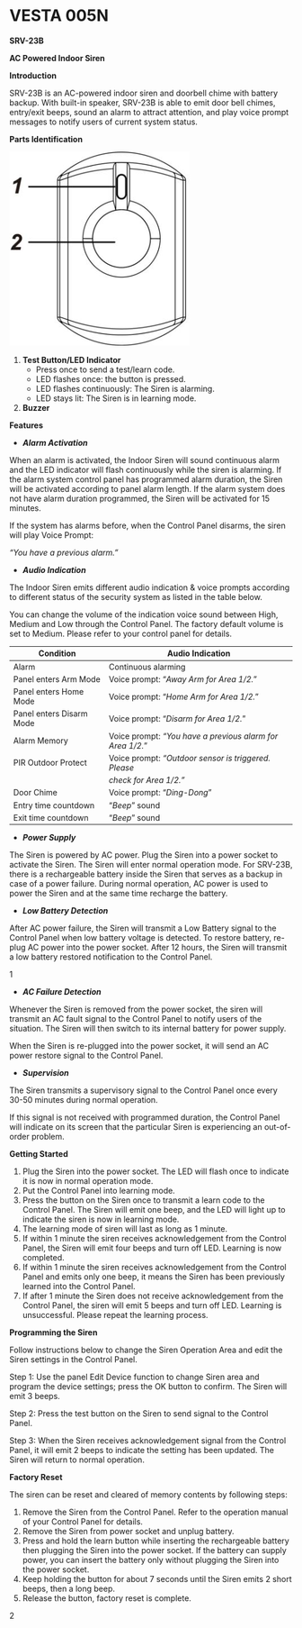# VESTA 005N

**SRV-23B**

**AC Powered Indoor Siren**

**Introduction**

SRV-23B is an AC-powered indoor siren and doorbell chime with battery backup. With built-in speaker, SRV-23B is able to emit door bell chimes, entry/exit beeps, sound an alarm to attract attention, and play voice prompt messages to notify users of current system status.

**Parts Identification**

![](<.gitbook/assets/0 (20).jpeg>)

1. **Test Button/LED Indicator**
   * Press once to send a test/learn code.
   * LED flashes once: the button is pressed.
   * LED flashes continuously: The Siren is alarming.
   * LED stays lit: The Siren is in learning mode.
2. **Buzzer**

**Features**

* _**Alarm Activation**_

When an alarm is activated, the Indoor Siren will sound continuous alarm and the LED indicator will flash continuously while the siren is alarming. If the alarm system control panel has programmed alarm duration, the Siren will be activated according to panel alarm length. If the alarm system does not have alarm duration programmed, the Siren will be activated for 15 minutes.

If the system has alarms before, when the Control Panel disarms, the siren will play Voice Prompt:

_“You have a previous alarm.”_

* _**Audio Indication**_

The Indoor Siren emits different audio indication & voice prompts according to different status of the security system as listed in the table below.

You can change the volume of the indication voice sound between High, Medium and Low through the Control Panel. The factory default volume is set to Medium. Please refer to your control panel for details.

| **Condition**            | **Audio Indication**                                      |
| ------------------------ | --------------------------------------------------------- |
| Alarm                    | Continuous alarming                                       |
| Panel enters Arm Mode    | Voice prompt: “_Away Arm for Area 1/2._”                  |
| Panel enters Home Mode   | Voice prompt: “_Home Arm for Area 1/2._”                  |
| Panel enters Disarm Mode | Voice prompt: “_Disarm for Area 1/2._”                    |
| Alarm Memory             | Voice prompt: _“You have a previous alarm for Area 1/2._” |
| PIR Outdoor Protect      | Voice prompt: _“Outdoor sensor is triggered. Please_      |
|                          | _check for Area 1/2.”_                                    |
| Door Chime               | Voice prompt: “_Ding-Dong_”                               |
| Entry time countdown     | “_Beep_” sound                                            |
| Exit time countdown      | “_Beep_” sound                                            |

* _**Power Supply**_

The Siren is powered by AC power. Plug the Siren into a power socket to activate the Siren. The Siren will enter normal operation mode. For SRV-23B, there is a rechargeable battery inside the Siren that serves as a backup in case of a power failure. During normal operation, AC power is used to power the Siren and at the same time recharge the battery.

* _**Low Battery Detection**_

After AC power failure, the Siren will transmit a Low Battery signal to the Control Panel when low battery voltage is detected. To restore battery, re-plug AC power into the power socket. After 12 hours, the Siren will transmit a low battery restored notification to the Control Panel.

1

* _**AC Failure Detection**_

Whenever the Siren is removed from the power socket, the siren will transmit an AC fault signal to the Control Panel to notify users of the situation. The Siren will then switch to its internal battery for power supply.

When the Siren is re-plugged into the power socket, it will send an AC power restore signal to the Control Panel.

* _**Supervision**_

The Siren transmits a supervisory signal to the Control Panel once every 30-50 minutes during normal operation.

If this signal is not received with programmed duration, the Control Panel will indicate on its screen that the particular Siren is experiencing an out-of-order problem.

**Getting Started**

1. Plug the Siren into the power socket. The LED will flash once to indicate it is now in normal operation mode.
2. Put the Control Panel into learning mode.
3. Press the button on the Siren once to transmit a learn code to the Control Panel. The Siren will emit one beep, and the LED will light up to indicate the siren is now in learning mode.
4. The learning mode of siren will last as long as 1 minute.
5. If within 1 minute the siren receives acknowledgement from the Control Panel, the Siren will emit four beeps and turn off LED. Learning is now completed.
6. If within 1 minute the siren receives acknowledgement from the Control Panel and emits only one beep, it means the Siren has been previously learned into the Control Panel.
7. If after 1 minute the Siren does not receive acknowledgement from the Control Panel, the siren will emit 5 beeps and turn off LED. Learning is unsuccessful. Please repeat the learning process.

**Programming the Siren**

Follow instructions below to change the Siren Operation Area and edit the Siren settings in the Control Panel.

Step 1: Use the panel Edit Device function to change Siren area and program the device settings; press the OK button to confirm. The Siren will emit 3 beeps.

Step 2: Press the test button on the Siren to send signal to the Control Panel.

Step 3: When the Siren receives acknowledgement signal from the Control Panel, it will emit 2 beeps to indicate the setting has been updated. The Siren will return to normal operation.

**Factory Reset**

The siren can be reset and cleared of memory contents by following steps:

1. Remove the Siren from the Control Panel. Refer to the operation manual of your Control Panel for details.
2. Remove the Siren from power socket and unplug battery.
3. Press and hold the learn button while inserting the rechargeable battery then plugging the Siren into the power socket. If the battery can supply power, you can insert the battery only without plugging the Siren into the power socket.
4. Keep holding the button for about 7 seconds until the Siren emits 2 short beeps, then a long beep.
5. Release the button, factory reset is complete.

2
